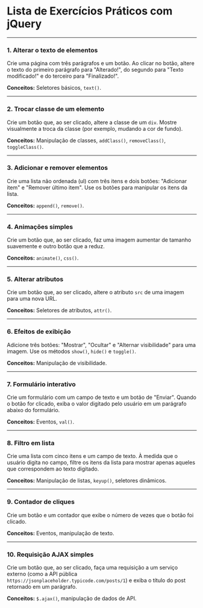 # Lista de Exercícios Práticos com jQuery

---

### **1. Alterar o texto de elementos**
Crie uma página com três parágrafos e um botão. Ao clicar no botão, altere o texto do primeiro parágrafo para "Alterado!", do segundo para "Texto modificado!" e do terceiro para "Finalizado!".  

**Conceitos:** Seletores básicos, `text()`.

---

### **2. Trocar classe de um elemento**
Crie um botão que, ao ser clicado, altere a classe de um `div`. Mostre visualmente a troca da classe (por exemplo, mudando a cor de fundo).  

**Conceitos:** Manipulação de classes, `addClass()`, `removeClass()`, `toggleClass()`.

---

### **3. Adicionar e remover elementos**
Crie uma lista não ordenada (ul) com três itens e dois botões: "Adicionar item" e "Remover último item". Use os botões para manipular os itens da lista.  

**Conceitos:** `append()`, `remove()`.

---

### **4. Animações simples**
Crie um botão que, ao ser clicado, faz uma imagem aumentar de tamanho suavemente e outro botão que a reduz.  

**Conceitos:** `animate()`, `css()`.

---

### **5. Alterar atributos**
Crie um botão que, ao ser clicado, altere o atributo `src` de uma imagem para uma nova URL.  

**Conceitos:** Seletores de atributos, `attr()`.

---

### **6. Efeitos de exibição**
Adicione três botões: "Mostrar", "Ocultar" e "Alternar visibilidade" para uma imagem. Use os métodos `show()`, `hide()` e `toggle()`.  

**Conceitos:** Manipulação de visibilidade.

---

### **7. Formulário interativo**
Crie um formulário com um campo de texto e um botão de "Enviar". Quando o botão for clicado, exiba o valor digitado pelo usuário em um parágrafo abaixo do formulário.  

**Conceitos:** Eventos, `val()`.  

---

### **8. Filtro em lista**
Crie uma lista com cinco itens e um campo de texto. À medida que o usuário digita no campo, filtre os itens da lista para mostrar apenas aqueles que correspondem ao texto digitado.  

**Conceitos:** Manipulação de listas, `keyup()`, seletores dinâmicos.  

---

### **9. Contador de cliques**
Crie um botão e um contador que exibe o número de vezes que o botão foi clicado.  

**Conceitos:** Eventos, manipulação de texto.  

---

### **10. Requisição AJAX simples**
Crie um botão que, ao ser clicado, faça uma requisição a um serviço externo (como a API pública `https://jsonplaceholder.typicode.com/posts/1`) e exiba o título do post retornado em um parágrafo.  

**Conceitos:** `$.ajax()`, manipulação de dados de API.
